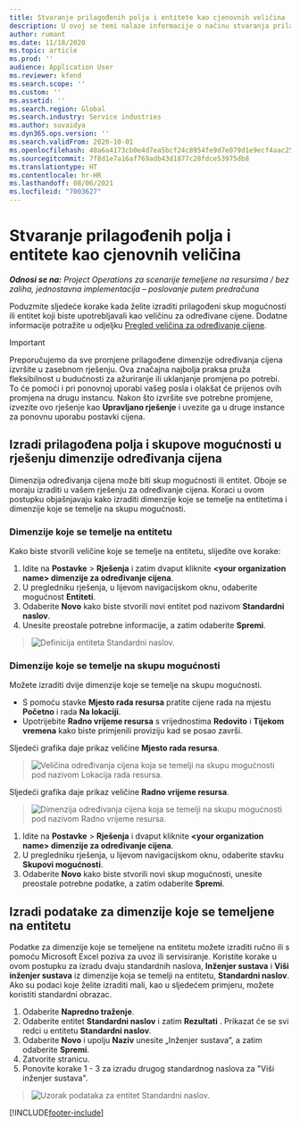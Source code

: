 ```yaml
---
title: Stvaranje prilagođenih polja i entitete kao cjenovnih veličina
description: U ovoj se temi nalaze informacije o načinu stvaranja prilagođenih skupova mogućnosti ili entiteta.
author: rumant
ms.date: 11/18/2020
ms.topic: article
ms.prod: ''
audience: Application User
ms.reviewer: kfend
ms.search.scope: ''
ms.custom: ''
ms.assetid: ''
ms.search.region: Global
ms.search.industry: Service industries
ms.author: suvaidya
ms.dyn365.ops.version: ''
ms.search.validFrom: 2020-10-01
ms.openlocfilehash: 40a6a4173cb0e4d7ea5bcf24c8954fe9d7e079d1e9ecf4aac252b5133f12d3ff
ms.sourcegitcommit: 7f8d1e7a16af769adb43d1877c28fdce53975db8
ms.translationtype: HT
ms.contentlocale: hr-HR
ms.lasthandoff: 08/06/2021
ms.locfileid: "7003627"
---
```

# <a name="create-custom-fields-and-entities-as-pricing-dimensions"></a>Stvaranje prilagođenih polja i entitete kao cjenovnih veličina

_**Odnosi se na:** Project Operations za scenarije temeljene na resursima / bez zaliha, jednostavna implementacija – poslovanje putem predračuna_

Poduzmite sljedeće korake kada želite izraditi prilagođeni skup mogućnosti ili entitet koji biste upotrebljavali kao veličinu za određivane cijene. Dodatne informacije potražite u odjeljku [Pregled veličina za određivanje cijene](pricing-dimensions-overview.md).  

> [!IMPORTANT]
> Preporučujemo da sve promjene prilagođene dimenzije određivanja cijena izvršite u zasebnom rješenju. Ova značajna najbolja praksa pruža fleksibilnost u budućnosti za ažuriranje ili uklanjanje promjena po potrebi. To će pomoći i pri ponovnoj uporabi vašeg posla i olakšat će prijenos ovih promjena na drugu instancu. Nakon što izvršite sve potrebne promjene, izvezite ovo rješenje kao **Upravljano rješenje** i uvezite ga u druge instance za ponovnu uporabu postavki cijena.

  
## <a name="create-custom-fields-and-option-sets-in-the-pricing-dimension-solution"></a>Izradi prilagođena polja i skupove mogućnosti u rješenju dimenzije određivanja cijena

Dimenzija određivanja cijena može biti skup mogućnosti ili entitet. Oboje se moraju izraditi u vašem rješenju za određivanje cijena. Koraci u ovom postupku objašnjavaju kako izraditi dimenzije koje se temelje na entitetima i dimenzije koje se temelje na skupu mogućnosti.

### <a name="entity-based-dimensions"></a>Dimenzije koje se temelje na entitetu
Kako biste stvorili veličine koje se temelje na entitetu, slijedite ove korake:

1. Idite na **Postavke** > **Rješenja** i zatim dvaput kliknite **\<your organization name> dimenzije za određivanje cijena**.
2. U pregledniku rješenja, u lijevom navigacijskom oknu, odaberite mogućnost **Entiteti**.
3. Odaberite **Novo** kako biste stvorili novi entitet pod nazivom **Standardni naslov**. 
4. Unesite preostale potrebne informacije, a zatim odaberite **Spremi**.

> ![Definicija entiteta Standardni naslov.](media/Standard-Title-entity-definition.png)

### <a name="option-set-based-dimensions"></a>Dimenzije koje se temelje na skupu mogućnosti 
Možete izraditi dvije dimenzije koje se temelje na skupu mogućnosti. 

- S pomoću stavke **Mjesto rada resursa** pratite cijene rada na mjestu **Početno** i rada **Na lokaciji**. 
- Upotrijebite **Radno vrijeme resursa** s vrijednostima **Redovito** i **Tijekom vremena** kako biste primjenili proviziju kad se posao završi.

Sljedeći grafika daje prikaz veličine **Mjesto rada resursa**. 

> ![Veličina određivanja cijena koja se temelji na skupu mogućnosti pod nazivom Lokacija rada resursa.](media/Option-set-PD-called-Resource-Work-Location.png)

Sljedeći grafika daje prikaz veličine **Radno vrijeme resursa**. 

> ![Dimenzija određivanja cijena koja se temelji na skupu mogućnosti pod nazivom Radno vrijeme resursa.](media/Option-set-PD-called-Resource-Work-Hours.png)

1. Idite na **Postavke** > **Rješenja** i dvaput kliknite **\<your organization name> dimenzije za određivanje cijena**. 
2. U pregledniku rješenja, u lijevom navigacijskom oknu, odaberite stavku **Skupovi mogućnosti**. 
3. Odaberite **Novo** kako biste stvorili novi skup mogućnosti, unesite preostale potrebne podatke, a zatim odaberite **Spremi**.

## <a name="create-data-for-entity-based-dimensions"></a>Izradi podatake za dimenzije koje se temeljene na entitetu

Podatke za dimenzije koje se temeljene na entitetu možete izraditi ručno ili s pomoću Microsoft Excel poziva za uvoz ili servisiranje. Koristite korake u ovom postupku za izradu dvaju standardnih naslova, **Inženjer sustava** i **Viši inženjer sustava** iz dimenzije koja se temelji na entitetu, **Standardni naslov**. Ako su podaci koje želite izraditi mali, kao u sljedećem primjeru, možete koristiti standardni obrazac.

1. Odaberite **Napredno traženje**.
2. Odaberite entitet **Standardni naslov** i zatim **Rezultati** . Prikazat će se svi redci u entitetu **Standardni naslov**.
3. Odaberite **Novo** i upolju **Naziv** unesite „Inženjer sustava”, a zatim odaberite **Spremi**.
4. Zatvorite stranicu. 
5. Ponovite korake 1 - 3 za izradu drugog standardnog naslova za "Viši inženjer sustava".

> ![Uzorak podataka za entitet Standardni naslov.](media/ST-data.png)


[!INCLUDE[footer-include](../includes/footer-banner.md)]